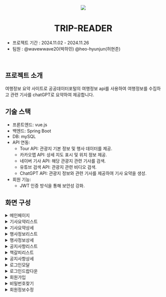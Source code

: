 <div align="center">
<img src="https://github.com/user-attachments/assets/33d6cefb-cbdb-4f4f-a7ef-776787e2ace3" width="400"/>

# TRIP-READER
</div>

- 프로젝트 기간 : 2024.11.02 - 2024.11.26
- 팀원 : @wavewwave20(박하민) @heo-hyunjun(허현준) 

<br />

## 프로젝트 소개
여행정보 요약 사이트로 공공데이터포털의 여행정보 api를 사용하여 여행정보를 수집하고 관련 기사를 chatGPT로 요약하여 제공합니다.

## 기술 스택
- 프론트엔드: vue.js
- 백엔드: Spring Boot
- DB: mySQL
- API 연동:
    - Tour API: 관광지 기본 정보 및 행사 데이터를 제공.
    - 카카오맵 API: 상세 지도 표시 및 위치 정보 제공.
    - 네이버 기사 API: 해당 관광지 관련 기사를 검색.
    - 유튜브 검색 API: 관광지 관련 비디오 검색.
    - ChatGPT API: 관광지 정보와 관련 기사를 제공하여 기사 요약을 생성.
- 회원 기능:
    - JWT 인증 방식을 통해 보안성 강화.

## 화면 구성

<details>
    <summary>메인페이지</summary>
    <img src="./docs/trip-reader-page-design/메인페이지.png">
</details>
<details>
    <summary>기사요약리스트</summary>
    <img src="./docs/trip-reader-page-design/기사요약리스트.png">
</details>
<details>
    <summary>기사요약상세</summary>
    <img src="./docs/trip-reader-page-design/기사요약상세.png">
</details>
<details>
    <summary>행사정보리스트</summary>
    <img src="./docs/trip-reader-page-design/행사정보리스트.png">
</details>
<details>
    <summary>행사정보상세</summary>
    <img src="./docs/trip-reader-page-design/행사정보상세.png">
</details>
<details>
    <summary>공지사항리스트</summary>
    <img src="./docs/trip-reader-page-design/공지사항리스트.png">
</details>
<details>
    <summary>책갈피리스트</summary>
    <img src="./docs/trip-reader-page-design/책갈피리스트.png">
</details>
<details>
    <summary>공지사항상세</summary>
    <img src="./docs/trip-reader-page-design/공지사항상세.png">
</details>
<details>
    <summary>로그인모달</summary>
    <img src="./docs/trip-reader-page-design/로그인모달.png">
</details>
<details>
    <summary>로그인드랍다운</summary>
    <img src="./docs/trip-reader-page-design/로그인드랍다운.png">
</details>
<details>
    <summary>회원가입</summary>
    <img src="./docs/trip-reader-page-design/회원가입.png">
</details>
<details>
    <summary>비밀번호찾기</summary>
    <img src="./docs/trip-reader-page-design/비밀번호 찾기.png">
</details>
<details>
    <summary>회원정보수정</summary>
    <img src="./docs/trip-reader-page-design/회원정보수정.png">
</details>
